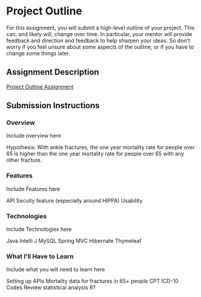 # Project Outline
For this assignment, you will submit a high-level outline of your project. This can, and likely will, change over time. In particular, your mentor will provide feedback and direction and feedback to help sharpen your ideas. So don't worry if you feel unsure about some aspects of the outline, or if you have to change some things later.

## Assignment Description
[Project Outline Assignment](https://education.launchcode.org/liftoff/assignments/project-outline/)

## Submission Instructions

### Overview
Include overview here

Hypothesis:
With ankle fractures, the one year mortality rate for people over 65 is higher than the one year mortality rate for people over 65 with any other fracture. 
### Features
Include Features here

API
Secuity feature (especially around HIPPA)
Usability

### Technologies
Include Technologies here

Java
Intelli J
MySQL
Spring MVC
Hibernate
Thymeleaf

### What I'll Have to Learn
Include what you will need to learn here

Setting up APIs
Mortality data for fractures in 65+ people
CPT ICD-10 Codes
Review statistical analysis
R? 
